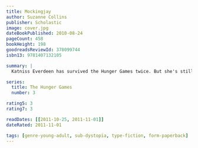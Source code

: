 ```yaml
---
title: Mockingjay
author: Suzanne Collins
publisher: Scholastic
image: cover.jpg
dateBookPublished: 2010-08-24
pageCount: 458
bookHeight: 198
goodreadsReviewId: 378099744
isbn13: 9781407132105

summary: |
  Katniss Everdeen has survived the Hunger Games twice. But she's still not safe. A revolution is unfolding, and everyone, it seems, has had a hand in the carefully laid plans—everyone except Katniss. And yet she must play the most vital part in the final battle. Katniss must become their Mockingjay—the symbol of rebellion—no matter what the personal cost.

series:
  title: The Hunger Games
  number: 3

rating5: 3
rating7: 3

readDates: [[2011-10-25, 2011-11-01]]
dateRated: 2011-11-01

tags: [genre-young-adult, sub-dystopia, type-fiction, form-paperback]
---
```

